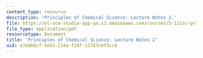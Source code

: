 ```yaml
---
content_type: resource
description: 'Principles of Chemical Science: Lecture Notes 2.'
file: https://ol-ocw-studio-app-qa.s3.amazonaws.com/courses/5-111sc-principles-of-chemical-science-fall-2014/e7edbbcf5e52214af28f11743c6f5cc4_MIT5_111F14_Lec2.pdf
file_type: application/pdf
resourcetype: Document
title: 'Principles of Chemical Science: Lecture Notes 2'
uid: e7edbbcf-5e52-214a-f28f-11743c6f5cc4
---
```

